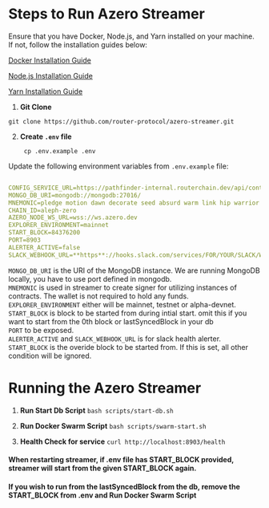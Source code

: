 # Steps to Run Azero Streamer

Ensure that you have Docker, Node.js, and Yarn installed on your machine. If not, follow the installation guides below:

[Docker Installation Guide](https://docs.docker.com/get-docker/)

[Node.js Installation Guide](https://nodejs.org/en/download/)

[Yarn Installation Guide](https://classic.yarnpkg.com/en/docs/install)

1. **Git Clone**

`git clone https://github.com/router-protocol/azero-streamer.git`

2. **Create `.env` file**
   ```
    cp .env.example .env
   ```
Update the following environment variables from `.env.example` file:
```yaml

CONFIG_SERVICE_URL=https://pathfinder-internal.routerchain.dev/api/contracts
MONGO_DB_URI=mongodb://mongodb:27016/
MNEMONIC=pledge motion dawn decorate seed absurd warm link hip warrior garment element
CHAIN_ID=aleph-zero
AZERO_NODE_WS_URL=wss://ws.azero.dev
EXPLORER_ENVIRONMENT=mainnet
START_BLOCK=84376200
PORT=8903
ALERTER_ACTIVE=false
SLACK_WEBHOOK_URL=**https**://hooks.slack.com/services/FOR/YOUR/SLACK/WEBHOOK
```
`MONGO_DB_URI` is the URI of the MongoDB instance. We are running MongoDB locally, you have to use port defined in mongodb.   
`MNEMONIC` is used in streamer to create signer for utilizing instances of contracts. The wallet is not required to hold any funds.  
`EXPLORER_ENVIRONMENT` either will be mainnet, testnet or alpha-devnet.   
`START_BLOCK` is block to be started from during intial start. omit this if you want to start from the 0th block or lastSyncedBlock in your db  
`PORT` to be exposed.   
`ALERTER_ACTIVE` and `SLACK_WEBHOOK_URL` is for slack health alerter.  
`START_BLOCK` is the overide block to be started from. If this is set, all other condition will be ignored.  

# Running the Azero Streamer

1. **Run Start Db Script**
`bash scripts/start-db.sh`

2. **Run Docker Swarm Script**
`bash scripts/swarm-start.sh`

3. **Health Check for service**
`curl http://localhost:8903/health`

#### When restarting streamer, if .env file has START_BLOCK provided, streamer will start from the given START_BLOCK again.
#### If you wish to run from the lastSyncedBlock from the db, remove the START_BLOCK from .env and Run Docker Swarm Script
